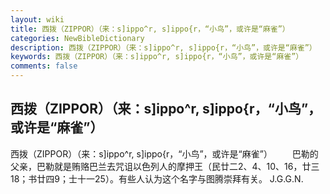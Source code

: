 ```yaml
---
layout: wiki
title: 西拨（ZIPPOR）（来：s]ippo^r, s]ippo{r，“小鸟”，或许是“麻雀”）
categories: NewBibleDictionary
description: 西拨（ZIPPOR）（来：s]ippo^r, s]ippo{r，“小鸟”，或许是“麻雀”）
keywords: 西拨（ZIPPOR）（来：s]ippo^r, s]ippo{r，“小鸟”，或许是“麻雀”）
comments: false
---
```


## 西拨（ZIPPOR）（来：s]ippo^r, s]ippo{r，“小鸟”，或许是“麻雀”）



西拨（ZIPPOR）（来：s]ippo^r, s]ippo{r，“小鸟”，或许是“麻雀”）
　　巴勒的父亲，巴勒就是贿赂巴兰去咒诅以色列人的摩押王（民廿二2、4、10、16，廿三18；书廿四9；士十一25）。有些人认为这个名字与图腾崇拜有关。
J.G.G.N.




